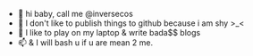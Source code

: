 - 👋 hi baby, call me @inversecos
- 👀 I don't like to publish things to github because i am shy >_<
- 💞️ I like to play on my laptop & write bada$$ blogs
- 📫 & I will bash u if u are mean 2 me.

<!---
inversecos/inversecos is a ✨ special ✨ repository because its `README.md` (this file) appears on your GitHub profile.
You can click the Preview link to take a look at your changes.
--->
